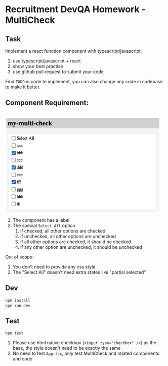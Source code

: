 Recruitment DevQA Homework - MultiCheck
=======================================

## Task

Implement a react function component with typescript/javascript.

1. use typescript/javascript + react
1. show your best practise
1. use github pull request to submit your code

Find `TODO` in code to implement, you can also change any code in codebase to make it better.

## Component Requirement:

![demo](./images/demo.png)

1. The component has a label
2. The special `Select All` option
   1. if checked, all other options are checked
   2. if unchecked, all other options are unchecked
   3. if all other options are checked, it should be checked
   4. if any other option are unchecked, it should be unchecked

Out of scope:

1. You don't need to provide any css style
2. The "Select All" doesn't need extra states like "partial selected"

## Dev

```
npm install
npm run dev
```

## Test

```
npm test
```

1. Please use html native checkbox (`<input type="checkbox" />`) as the base,
   the style doesn't need to be exactly the same
2. No need to test `App.tsx`, only test MultiCheck and related components and code
